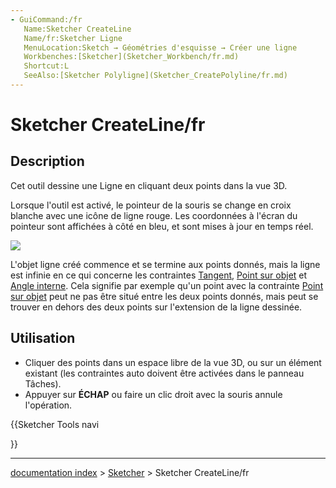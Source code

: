 ```yaml
---
- GuiCommand:/fr
   Name:Sketcher CreateLine
   Name/fr:Sketcher Ligne
   MenuLocation:Sketch → Géométries d'esquisse → Créer une ligne
   Workbenches:[Sketcher](Sketcher_Workbench/fr.md)
   Shortcut:L
   SeeAlso:[Sketcher Polyligne](Sketcher_CreatePolyline/fr.md)
---
```


# Sketcher CreateLine/fr

## Description

Cet outil dessine une Ligne en cliquant deux points dans la vue 3D.

Lorsque l\'outil est activé, le pointeur de la souris se change en croix blanche avec une icône de ligne rouge. Les coordonnées à l\'écran du pointeur sont affichées à côté en bleu, et sont mises à jour en temps réel.

![](images/Sketcher_LineExample1.png‎ )

L\'objet ligne créé commence et se termine aux points donnés, mais la ligne est infinie en ce qui concerne les contraintes [Tangent](Sketcher_ConstrainTangent/fr.md), [Point sur objet](Sketcher_ConstrainPointOnObject/fr.md) et [Angle interne](Sketcher_ConstrainAngle/fr.md). Cela signifie par exemple qu'un point avec la contrainte [Point sur objet](Sketcher_ConstrainPointOnObject/fr.md) peut ne pas être situé entre les deux points donnés, mais peut se trouver en dehors des deux points sur l'extension de la ligne dessinée.

## Utilisation

-   Cliquer des points dans un espace libre de la vue 3D, ou sur un élément existant (les contraintes auto doivent être activées dans le panneau Tâches).
-   Appuyer sur **ÉCHAP** ou faire un clic droit avec la souris annule l\'opération.





{{Sketcher Tools navi

}}

---
[documentation index](../README.md) > [Sketcher](Sketcher_Workbench.md) > Sketcher CreateLine/fr
